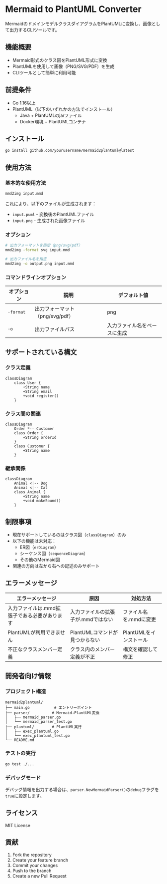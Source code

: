 # Mermaid to PlantUML Converter

MermaidのドメインモデルクラスダイアグラムをPlantUMLに変換し、画像として出力するCLIツールです。

## 機能概要

- Mermaid形式のクラス図をPlantUML形式に変換
- PlantUMLを使用して画像（PNG/SVG/PDF）を生成
- CLIツールとして簡単に利用可能

## 前提条件

- Go 1.16以上
- PlantUML（以下のいずれかの方法でインストール）
  - Java + PlantUMLのjarファイル
  - Docker環境 + PlantUMLコンテナ

## インストール

```bash
go install github.com/yourusername/mermaid2plantuml@latest
```

## 使用方法

### 基本的な使用方法

```bash
mmd2img input.mmd
```

これにより、以下のファイルが生成されます：
- `input.puml` - 変換後のPlantUMLファイル
- `input.png` - 生成された画像ファイル

### オプション

```bash
# 出力フォーマットを指定（png/svg/pdf）
mmd2img -format svg input.mmd

# 出力ファイル名を指定
mmd2img -o output.png input.mmd
```

### コマンドラインオプション

| オプション | 説明 | デフォルト値 |
|------------|------|--------------|
| `-format` | 出力フォーマット（png/svg/pdf） | png |
| `-o` | 出力ファイルパス | 入力ファイル名をベースに生成 |

## サポートされている構文

### クラス定義

```mermaid
classDiagram
    class User {
        +String name
        +String email
        +void register()
    }
```

### クラス間の関連

```mermaid
classDiagram
    Order *-- Customer
    class Order {
        +String orderId
    }
    class Customer {
        +String name
    }
```

### 継承関係

```mermaid
classDiagram
    Animal <|-- Dog
    Animal <|-- Cat
    class Animal {
        +String name
        +void makeSound()
    }
```

## 制限事項

- 現在サポートしているのはクラス図（`classDiagram`）のみ
- 以下の機能は未対応：
  - ER図（`erDiagram`）
  - シーケンス図（`sequenceDiagram`）
  - その他のMermaid図
- 関連の方向は左から右への記述のみサポート

## エラーメッセージ

| エラーメッセージ | 原因 | 対処方法 |
|------------------|------|-----------|
| 入力ファイルは.mmd拡張子である必要があります | 入力ファイルの拡張子が.mmdではない | ファイル名を.mmdに変更 |
| PlantUMLが利用できません | PlantUMLコマンドが見つからない | PlantUMLをインストール |
| 不正なクラスメンバー定義 | クラス内のメンバー定義が不正 | 構文を確認して修正 |

## 開発者向け情報

### プロジェクト構造

```
mermaid2plantuml/
├── main.go           # エントリーポイント
├── parser/          # Mermaid→PlantUML変換
│   ├── mermaid_parser.go
│   └── mermaid_parser_test.go
├── plantuml/        # PlantUML実行
│   ├── exec_plantuml.go
│   └── exec_plantuml_test.go
└── README.md
```

### テストの実行

```bash
go test ./...
```

### デバッグモード

デバッグ情報を出力する場合は、`parser.NewMermaidParser()`の`debug`フラグを`true`に設定します。

## ライセンス

MIT License

## 貢献

1. Fork the repository
2. Create your feature branch
3. Commit your changes
4. Push to the branch
5. Create a new Pull Request 